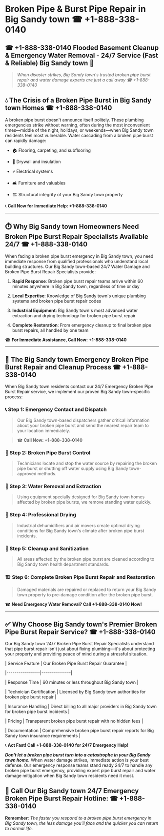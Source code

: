 # Broken Pipe & Burst Pipe Repair in Big Sandy town ☎ +1-888-338-0140  
## ☎ +1-888-338-0140 Flooded Basement Cleanup & Emergency Water Removal - 24/7 Service (Fast & Reliable) Big Sandy town 🚨  

> *When disaster strikes, Big Sandy town's trusted broken pipe burst repair and water damage experts are just a call away ☎ +1-888-338-0140*  

## 💧 The Crisis of a Broken Pipe Burst in Big Sandy town Homes ☎ +1-888-338-0140  

A broken pipe burst doesn't announce itself politely. These plumbing emergencies strike without warning, often during the most inconvenient times—middle of the night, holidays, or weekends—when Big Sandy town residents feel most vulnerable. Water cascading from a broken pipe burst can rapidly damage:  

* 🏠 Flooring, carpeting, and subflooring  
* 🧱 Drywall and insulation  
* ⚡ Electrical systems  
* 🛋️ Furniture and valuables  
* 🏗️ Structural integrity of your Big Sandy town property  

📞 **Call Now for Immediate Help: +1-888-338-0140**  

---  

## ⏱️ Why Big Sandy town Homeowners Need Broken Pipe Burst Repair Specialists Available 24/7 ☎ +1-888-338-0140  

When facing a broken pipe burst emergency in Big Sandy town, you need immediate response from qualified professionals who understand local building structures. Our Big Sandy town-based 24/7 Water Damage and Broken Pipe Burst Repair Specialists provide:  

1. **Rapid Response**: Broken pipe burst repair teams arrive within 60 minutes anywhere in Big Sandy town, regardless of time or day  
2. **Local Expertise**: Knowledge of Big Sandy town's unique plumbing systems and broken pipe burst repair codes  
3. **Industrial Equipment**: Big Sandy town's most advanced water extraction and drying technology for broken pipe burst repair  
4. **Complete Restoration**: From emergency cleanup to final broken pipe burst repairs, all handled by one team  

☎ **For Immediate Assistance, Call Now: +1-888-338-0140**  

---  

## 🔧 The Big Sandy town Emergency Broken Pipe Burst Repair and Cleanup Process ☎ +1-888-338-0140  

When Big Sandy town residents contact our 24/7 Emergency Broken Pipe Burst Repair service, we implement our proven Big Sandy town-specific process:  

### 📞 Step 1: Emergency Contact and Dispatch  
> Our Big Sandy town-based dispatchers gather critical information about your broken pipe burst and send the nearest repair team to your location immediately.  
> ☎ **Call Now: +1-888-338-0140**  

### 🚿 Step 2: Broken Pipe Burst Control  
> Technicians locate and stop the water source by repairing the broken pipe burst or shutting off water supply using Big Sandy town-approved methods.  

### 🌊 Step 3: Water Removal and Extraction  
> Using equipment specially designed for Big Sandy town homes affected by broken pipe bursts, we remove standing water quickly.  

### 💨 Step 4: Professional Drying  
> Industrial dehumidifiers and air movers create optimal drying conditions for Big Sandy town's climate after broken pipe burst incidents.  

### 🧼 Step 5: Cleanup and Sanitization  
> All areas affected by the broken pipe burst are cleaned according to Big Sandy town health department standards.  

### 🏗️ Step 6: Complete Broken Pipe Burst Repair and Restoration  
> Damaged materials are repaired or replaced to return your Big Sandy town property to pre-damage condition after the broken pipe burst.  

☎ **Need Emergency Water Removal? Call +1-888-338-0140 Now!**  

---  

## ✅ Why Choose Big Sandy town's Premier Broken Pipe Burst Repair Service? ☎ +1-888-338-0140  

Our Big Sandy town 24/7 Broken Pipe Burst Repair Specialists understand that pipe burst repair isn't just about fixing plumbing—it's about protecting your property and providing peace of mind during a stressful situation.  

| Service Feature | Our Broken Pipe Burst Repair Guarantee |  
|-----------------|---------------|  
| Response Time | 60 minutes or less throughout Big Sandy town |  
| Technician Certification | Licensed by Big Sandy town authorities for broken pipe burst repair |  
| Insurance Handling | Direct billing to all major providers in Big Sandy town for broken pipe burst incidents |  
| Pricing | Transparent broken pipe burst repair with no hidden fees |  
| Documentation | Comprehensive broken pipe burst repair reports for Big Sandy town insurance requirements |  

📞 **Act Fast! Call +1-888-338-0140 for 24/7 Emergency Help!**  

***Don't let a broken pipe burst turn into a catastrophe in your Big Sandy town home.*** When water damage strikes, immediate action is your best defense. Our emergency response teams stand ready 24/7 to handle any broken pipe burst emergency, providing expert pipe burst repair and water damage mitigation when Big Sandy town residents need it most.  

## 📱 Call Our Big Sandy town 24/7 Emergency Broken Pipe Burst Repair Hotline: ☎ +1-888-338-0140  

**Remember**: *The faster you respond to a broken pipe burst emergency in Big Sandy town, the less damage you'll face and the quicker you can return to normal life.*